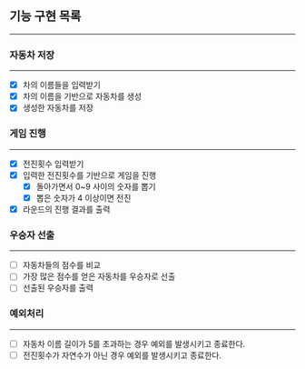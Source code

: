 ## 기능 구현 목록

---

### 자동차 저장

---

- [x]  차의 이름들을 입력받기
- [x]  차의 이름을 기반으로 자동차를 생성
- [x]  생성한 자동차를 저장

### 게임 진행

---

- [x]  전진횟수 입력받기
- [x]  입력한 전진횟수를 기반으로 게임을 진행
    - [x]  돌아가면서 0~9 사이의 숫자를 뽑기
    - [x]  뽑은 숫자가 4 이상이면 전진
- [x] 라운드의 진행 결과를 출력

### 우승자 선출

---

- [ ]  자동차들의 점수를 비교
- [ ]  가장 많은 점수를 얻은 자동차를 우승자로 선출
- [ ]  선출된 우승자를 출력

### 예외처리

---

- [ ]  자동차 이름 길이가 5를 초과하는 경우 예외를 발생시키고 종료한다.
- [ ]  전진횟수가 자연수가 아닌 경우 예외를 발생시키고 종료한다.